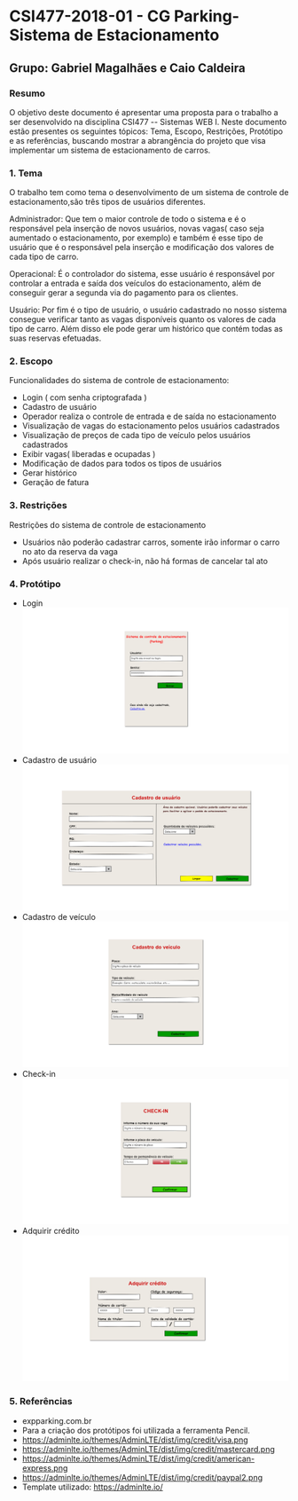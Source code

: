 # **CSI477-2018-01 - CG Parking- Sistema de Estacionamento**
## Grupo: Gabriel Magalhães e Caio Caldeira


### Resumo
O objetivo deste documento é apresentar uma proposta para o trabalho a ser desenvolvido na disciplina CSI477 -- Sistemas WEB I. Neste documento estão presentes os seguintes tópicos: Tema, Escopo, Restrições, Protótipo e as referências, buscando mostrar a abrangência do projeto que visa implementar um sistema de estacionamento de carros.

### 1. Tema

O trabalho tem como tema o desenvolvimento de um sistema de controle de estacionamento,são três tipos de usuários diferentes.

Administrador: Que tem o maior controle de todo o sistema e é o responsável pela inserção de novos usuários, novas vagas( caso seja aumentado o estacionamento, por exemplo) e também é esse tipo de usuário que é o responsável pela inserção e modificação dos valores de cada tipo de carro.

Operacional: É o controlador do sistema, esse usuário é responsável por controlar a entrada e saída dos veículos do estacionamento, além de conseguir gerar a segunda via do pagamento para os clientes.

Usuário: Por fim é o tipo de usuário, o usuário cadastrado no nosso sistema consegue verificar tanto as vagas disponíveis quanto os valores de cada tipo de carro. Além disso ele pode gerar um histórico que contém todas as suas reservas efetuadas.

### 2. Escopo
Funcionalidades do sistema de controle de estacionamento:
* Login ( com senha criptografada ) 
* Cadastro de usuário
* Operador realiza o controle de entrada e de saída no estacionamento
* Visualização de vagas do estacionamento pelos usuários cadastrados
* Visualização de preços de cada tipo de veículo pelos usuários cadastrados
* Exibir vagas( liberadas e ocupadas )
* Modificação de dados para todos os tipos de usuários
* Gerar histórico
* Geração de fatura


### 3. Restrições
Restrições do sistema de controle de estacionamento
 * Usuários não poderão cadastrar carros, somente irão informar o carro no ato da reserva da vaga
 * Após usuário realizar o check-in, não há formas de cancelar tal ato
 

### 4. Protótipo
 * Login
  ![Login](https://github.com/UFOP-CSI477/2018-01-trabalho-final-controle-de-estacionamento-parking/blob/master/Prototipos/Tela_Login.png)
 * Cadastro de usuário
  ![Cadastro de usuário](https://github.com/UFOP-CSI477/2018-01-trabalho-final-controle-de-estacionamento-parking/blob/master/Prototipos/Tela_Cadastro_Usuario.png)
 * Cadastro de veículo
  ![Cadastro de veículo](https://github.com/UFOP-CSI477/2018-01-trabalho-final-controle-de-estacionamento-parking/blob/master/Prototipos/Tela_Cadastro_Veiculo.png)
 * Check-in
  ![Check-in](https://github.com/UFOP-CSI477/2018-01-trabalho-final-controle-de-estacionamento-parking/blob/master/Prototipos/Tela_CheckIn.png)
 * Adquirir crédito
  ![Adquirir crédito](https://github.com/UFOP-CSI477/2018-01-trabalho-final-controle-de-estacionamento-parking/blob/master/Prototipos/Tela_Adquirir_Credito.png)

### 5. Referências
* expparking.com.br
* Para a criação dos protótipos foi utilizada a ferramenta Pencil.
* https://adminlte.io/themes/AdminLTE/dist/img/credit/visa.png
* https://adminlte.io/themes/AdminLTE/dist/img/credit/mastercard.png
* https://adminlte.io/themes/AdminLTE/dist/img/credit/american-express.png
* https://adminlte.io/themes/AdminLTE/dist/img/credit/paypal2.png
* Template utilizado: https://adminlte.io/
